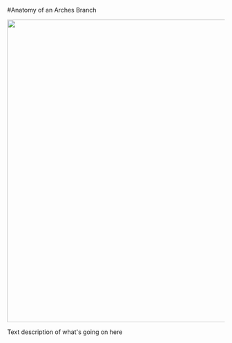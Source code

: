 
#Anatomy of an Arches Branch

[<img src="images\Model_identifiedBy_type_annotated.jpg" width="700"/>](images\Model_identifiedBy_type_annotated.jpg)

Text description of what's going on here